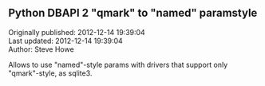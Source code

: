 ## Python DBAPI 2 "qmark" to "named" paramstyle  
Originally published: 2012-12-14 19:39:04  
Last updated: 2012-12-14 19:39:04  
Author: Steve Howe  
  
Allows to use "named"-style params with drivers that support only "qmark"-style, as sqlite3.